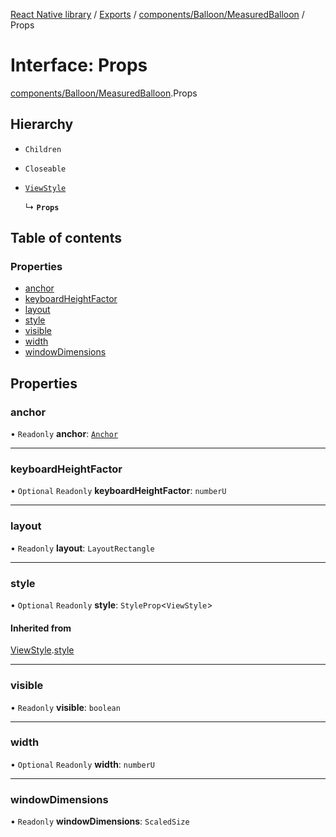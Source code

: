 [React Native library](../index.md) / [Exports](../modules.md) / [components/Balloon/MeasuredBalloon](../modules/components_Balloon_MeasuredBalloon.md) / Props

# Interface: Props

[components/Balloon/MeasuredBalloon](../modules/components_Balloon_MeasuredBalloon.md).Props

## Hierarchy

- `Children`

- `Closeable`

- [`ViewStyle`](types_CommonNativeProps.ViewStyle.md)

  ↳ **`Props`**

## Table of contents

### Properties

- [anchor](components_Balloon_MeasuredBalloon.Props.md#anchor)
- [keyboardHeightFactor](components_Balloon_MeasuredBalloon.Props.md#keyboardheightfactor)
- [layout](components_Balloon_MeasuredBalloon.Props.md#layout)
- [style](components_Balloon_MeasuredBalloon.Props.md#style)
- [visible](components_Balloon_MeasuredBalloon.Props.md#visible)
- [width](components_Balloon_MeasuredBalloon.Props.md#width)
- [windowDimensions](components_Balloon_MeasuredBalloon.Props.md#windowdimensions)

## Properties

### anchor

• `Readonly` **anchor**: [`Anchor`](components_Balloon_MeasuredBalloon.Anchor.md)

___

### keyboardHeightFactor

• `Optional` `Readonly` **keyboardHeightFactor**: `numberU`

___

### layout

• `Readonly` **layout**: `LayoutRectangle`

___

### style

• `Optional` `Readonly` **style**: `StyleProp`\<`ViewStyle`\>

#### Inherited from

[ViewStyle](types_CommonNativeProps.ViewStyle.md).[style](types_CommonNativeProps.ViewStyle.md#style)

___

### visible

• `Readonly` **visible**: `boolean`

___

### width

• `Optional` `Readonly` **width**: `numberU`

___

### windowDimensions

• `Readonly` **windowDimensions**: `ScaledSize`
